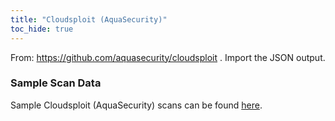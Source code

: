 ```yaml
---
title: "Cloudsploit (AquaSecurity)"
toc_hide: true
---
```

From: https://github.com/aquasecurity/cloudsploit . Import the JSON output.

### Sample Scan Data
Sample Cloudsploit (AquaSecurity) scans can be found [here](https://github.com/DefectDojo/django-DefectDojo/tree/master/unittests/scans/cloudsploit).
